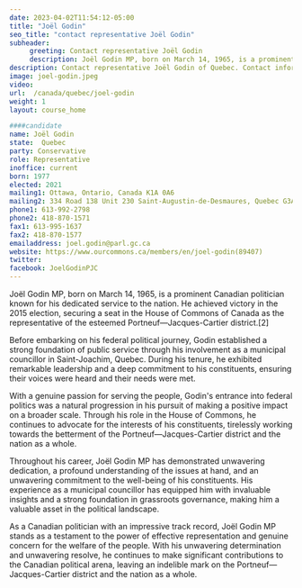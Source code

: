 ```yaml
---
date: 2023-04-02T11:54:12-05:00
title: "Joël Godin"
seo_title: "contact representative Joël Godin"
subheader:
     greeting: Contact representative Joël Godin
     description: Joël Godin MP, born on March 14, 1965, is a prominent Canadian politician known for his dedicated service to the nation.
description: Contact representative Joël Godin of Quebec. Contact information for Joël Godin includes email address, phone number, and mailing address.
image: joel-godin.jpeg
video:
url:  /canada/quebec/joel-godin
weight: 1
layout: course_home

####candidate
name: Joël Godin
state:	Quebec
party: Conservative
role: Representative
inoffice: current
born: 1977
elected: 2021
mailing1: Ottawa, Ontario, Canada K1A 0A6
mailing2: 334 Road 138 Unit 230 Saint-Augustin-de-Desmaures, Quebec G3A 1G8
phone1: 613-992-2798
phone2: 418-870-1571
fax1: 613-995-1637
fax2: 418-870-1577
emailaddress: joel.godin@parl.gc.ca
website: https://www.ourcommons.ca/members/en/joel-godin(89407)
twitter:
facebook: JoelGodinPJC
---
```


Joël Godin MP, born on March 14, 1965, is a prominent Canadian politician known for his dedicated service to the nation. He achieved victory in the 2015 election, securing a seat in the House of Commons of Canada as the representative of the esteemed Portneuf—Jacques-Cartier district.[2]

Before embarking on his federal political journey, Godin established a strong foundation of public service through his involvement as a municipal councillor in Saint-Joachim, Quebec. During his tenure, he exhibited remarkable leadership and a deep commitment to his constituents, ensuring their voices were heard and their needs were met.

With a genuine passion for serving the people, Godin's entrance into federal politics was a natural progression in his pursuit of making a positive impact on a broader scale. Through his role in the House of Commons, he continues to advocate for the interests of his constituents, tirelessly working towards the betterment of the Portneuf—Jacques-Cartier district and the nation as a whole.

Throughout his career, Joël Godin MP has demonstrated unwavering dedication, a profound understanding of the issues at hand, and an unwavering commitment to the well-being of his constituents. His experience as a municipal councillor has equipped him with invaluable insights and a strong foundation in grassroots governance, making him a valuable asset in the political landscape.

As a Canadian politician with an impressive track record, Joël Godin MP stands as a testament to the power of effective representation and genuine concern for the welfare of the people. With his unwavering determination and unwavering resolve, he continues to make significant contributions to the Canadian political arena, leaving an indelible mark on the Portneuf—Jacques-Cartier district and the nation as a whole.
